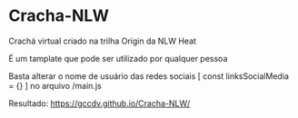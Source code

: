 # Cracha-NLW
Crachá virtual criado na trilha Origin da NLW Heat

É um tamplate que pode ser utilizado por qualquer pessoa

Basta alterar o nome de usuário das redes sociais [ const linksSocialMedia = {} ] no arquivo /main.js

Resultado:
https://gccdv.github.io/Cracha-NLW/
